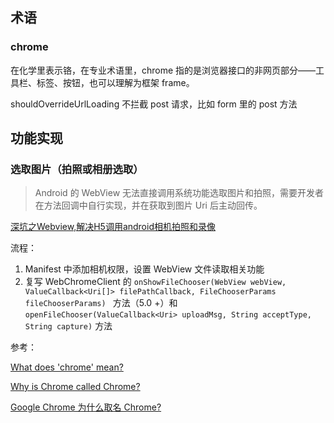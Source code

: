 ## 术语

### chrome

在化学里表示铬，在专业术语里，chrome 指的是浏览器接口的非网页部分——工具栏、标签、按钮，也可以理解为框架 frame。





shouldOverrideUrlLoading 不拦截 post 请求，比如 form 里的 post 方法  



## 功能实现

### 选取图片（拍照或相册选取）

> Android 的 WebView 无法直接调用系统功能选取图片和拍照，需要开发者在方法回调中自行实现，并在获取到图片 Uri 后主动回传。

[深坑之Webview,解决H5调用android相机拍照和录像](https://blog.csdn.net/villa_mou/article/details/78728417)

流程：

1. Manifest 中添加相机权限，设置 WebView 文件读取相关功能
2. 复写 WebChromeClient 的 `onShowFileChooser(WebView webView, ValueCallback<Uri[]> filePathCallback, FileChooserParams fileChooserParams) ` 方法（5.0 +）和 `openFileChooser(ValueCallback<Uri> uploadMsg, String acceptType, String capture)` 方法



参考：

[What does 'chrome' mean?](https://stackoverflow.com/questions/5071905/what-does-chrome-mean)

[Why is Chrome called Chrome?](https://www.quora.com/Google-Chrome/Why-is-Chrome-called-Chrome) 

[Google Chrome 为什么取名 Chrome?](https://www.zhihu.com/question/19826456)